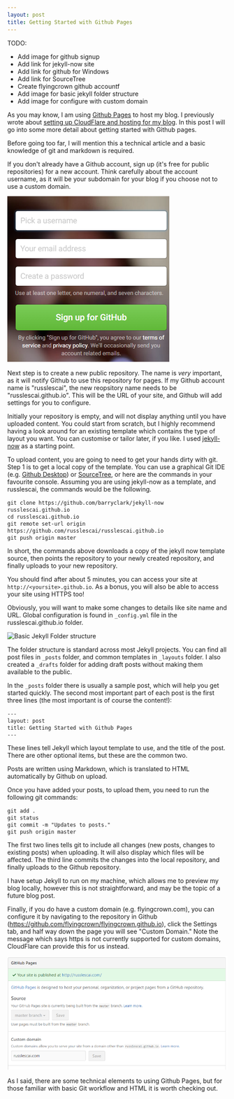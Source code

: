 ```yaml
---
layout: post
title: Getting Started with Github Pages
---
```


TODO:

* Add image for github signup
* Add link for jekyll-now site
* Add link for github for Windows
* Add link for SourceTree
* Create flyingcrown github accountf
* Add image for basic jekyll folder structure
* Add image for configure with custom domain

As you may know, I am using [Github Pages](https://pages.github.com) to host my blog.  I previously wrote about [setting up CloudFlare and hosting for my blog](./2016-10-05-setting-up-cloudflare-and-pages-to-host-my-new-blog).  In this post I will go into some more detail about getting started with Github pages.

Before going too far, I will mention this a technical article and a basic knowledge of git and markdown is required.

If you don't already have a Github account, sign up (it's free for public repositories) for a new account.  Think carefully about the account username, as it will be your subdomain for your blog if you choose not to use a custom domain.

![Signup to Github](../images/github-signup.png)

Next step is to create a new public repository. The name is *very* important, as it will notify Github to use this repository for pages. If my Github account name is "russlescai", the new reopsitory name needs to be "russlescai.github.io". This will be the URL of your site, and Github will add settings for you to configure.

Initially your repository is empty, and will not display anything until you have uploaded content. You could start from scratch, but I highly recommend having a look around for an existing template which contains the type of layout you want.  You can customise or tailor later, if you like. I used [jekyll-now](https://github.com/barryclark/jekyll-now) as a starting point. 

To upload content, you are going to need to get your hands dirty with git. Step 1 is to get a local copy of the template.  You can use a graphical Git IDE (e.g. [Github Desktop](https://desktop.github.com/)) or [SourceTree](https://www.sourcetreeapp.com/), or here are the commands in your favourite console.  Assuming you are using jekyll-now as a template, and russlescai, the commands would be the following.

```
git clone https://github.com/barryclark/jekyll-now russlescai.github.io
cd russlescai.github.io
git remote set-url origin https://github.com/russlescai/russlescai.github.io
git push origin master
```

In short, the commands above downloads a copy of the jekyll now template source, then points the repository to your newly created repository, and finally uploads to your new repository.

You should find after about 5 minutes, you can access your site at `http://<yoursite>.github.io`.  As a bonus, you will also be able to access your site using HTTPS too!

Obviously, you will want to make some changes to details like site name and URL. Global configuration is found in `_config.yml` file in the russlescai.github.io folder.

![Basic Jekyll Folder structure](../images/jekyll-folder-structure.jpg)

The folder structure is standard across most Jekyll projects.  You can find all post files in `_posts` folder, and common templates in `_layouts` folder. I also created a `_drafts` folder for adding draft posts without making them available to the public.

In the `_posts` folder there is usually a sample post, which will help you get started quickly. The second most important part of each post is the first three lines (the most important is of course the content!):

```
---
layout: post
title: Getting Started with Github Pages
---  
```

These lines tell Jekyll which layout template to use, and the title of the post. There are other optional items, but these are the common two.  

Posts are written using Markdown, which is translated to HTML automatically by Github on upload.

Once you have added your posts, to upload them, you need to run the following git commands:

```
git add .
git status
git commit -m "Updates to posts."
git push origin master
```

The first two lines tells git to include all changes (new posts, changes to existing posts) when uploading. It will also display which files will be affected. The third line commits the changes into the local repository, and finally uploads to the Github repository.

I have setup Jekyll to run on my machine, which allows me to preview my blog locally, however this is not straightforward, and may be the topic of a future blog post.

Finally, if you do have a custom domain (e.g. flyingcrown.com), you can configure it by navigating to the repository in Github (https://github.com/flyingcrown/flyingcrown.github.io), click the Settings tab, and half way down the page you will see "Custom Domain." Note the message which says https is not currently supported for custom domains, CloudFlare can provide this for us instead.

![Configure with custom domain](../images/github-pages-custom-domain.png)

As I said, there are some technical elements to using Github Pages, but for those familiar with basic Git workflow and HTML it is worth checking out.

